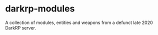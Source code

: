 # darkrp-modules
A collection of modules, entities and weapons from a defunct late 2020 DarkRP server.
